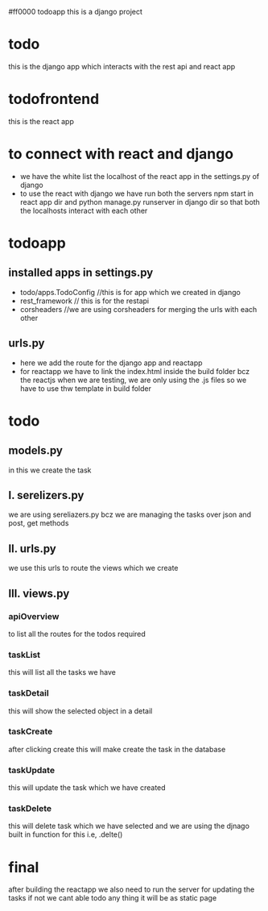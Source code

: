#ff0000 todoapp
this is a django project
# todo
this is the django app which interacts with the rest api and react app
# todofrontend
this is the react app
# to connect with react and django
- we have the white list the localhost of the react app in the settings.py of django
- to use the react with django we have run both the servers npm start in react app dir and python manage.py runserver in django dir so that both the localhosts interact with each other
# todoapp
## installed apps in settings.py
- todo/apps.TodoConfig //this is for app which we created in django
- rest_framework // this is for the restapi
- corsheaders //we are using corsheaders for merging the urls with each other
## urls.py
- here we add the route for the django app and reactapp 
- for reactapp we have to link the index.html inside the build folder bcz the reactjs when we are testing, we are only using the .js files so we have to use thw template in build folder
# todo
## models.py 
in this we create the task
## l. serelizers.py
we are using sereliazers.py bcz we are managing the tasks over json and post, get methods
## ll. urls.py
we use this urls to route the views which we create
## lll. views.py
### apiOverview
to list all the routes for the todos required
### taskList
this will list all the tasks we have
### taskDetail
this will show the selected object in a detail
### taskCreate
after clicking create this will make create the task in the database
### taskUpdate
this will update the task which we have created
### taskDelete
this will delete task which we have selected and we are using the djnago built in function for this i.e, .delte()

# final
after building the reactapp we also need to run the server for updating the tasks if not we cant able todo any thing it will be as static page
